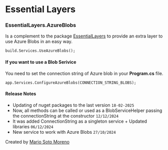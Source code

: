 # Essential Layers
### EssentialLayers.AzureBlobs

Is a complement to the package [EssentialLayers](/EssentialLayers/Readme.md) to provide an extra layer to use Azure Blobs in an easy way.

```
build.Services.UseAzureBlobs();
```

#### If you want to use a Blob Serivice
You need to set the connection string of Azure blob in your **Program.cs** file.

```
app.Services.ConfigureAzureBlobs(CONNECTION_STRING_BLOBS);
```

#### Release Notes
 - Updating of nuget packages to the last version `18-02-2025`
 - Now, all methods can be called or used as a BlobServiceHelper passing the connectionString at the constructor `12/12/2024`
 - It was added ConnectionString  as a singleton service + Updated libraries `06/12/2024`
 - New service to work with Azure Blobs `27/10/2024`

Created by [Mario Soto Moreno](https://github.com/MatProgrammerSM)